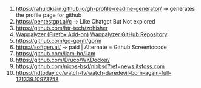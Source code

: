 1. https://rahuldkjain.github.io/gh-profile-readme-generator/ -> generates the profile page for github
2. https://pentestgpt.ai/c -> Like Chatgpt But Not explored
3. https://github.com/htr-tech/zphisher
4. [Wappalyzer (Firefox Add-on)](https://addons.mozilla.org/en-US/firefox/addon/wappalyzer/)   [Wappalyzer GitHub Repository](https://github.com/dochne/wappalyzer)
5. https://github.com/go-gorm/gorm
6. https://softgen.ai/ -> paid  | Alternate = Github Screentocode
7. https://github.com/liam-hq/liam
8. https://github.com/Druco/WKDocker/
9. https://github.com/nixos-bsd/nixbsd?ref=news.itsfoss.com
10. https://hdtoday.cc/watch-tv/watch-daredevil-born-again-full-121339.10973758
